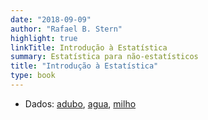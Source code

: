 ```yaml
---
date: "2018-09-09"
author: "Rafael B. Stern"
highlight: true
linkTitle: Introdução à Estatística
summary: Estatística para não-estatísticos
title: "Introdução à Estatística"
type: book
---
```


- Dados: [adubo](/static/data/adubo.csv), [agua](/static/data/agua.csv), [milho](/static/data/milho.csv)
